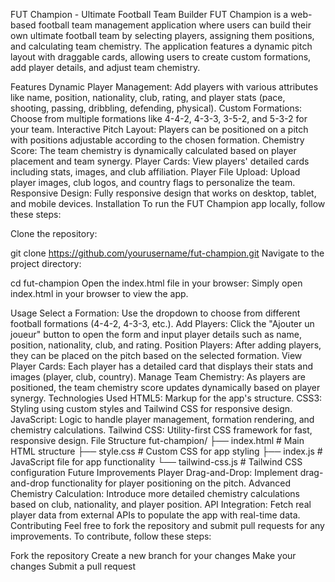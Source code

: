FUT Champion - Ultimate Football Team Builder
FUT Champion is a web-based football team management application where users can build their own ultimate football team by selecting players, assigning them positions, and calculating team chemistry. The application features a dynamic pitch layout with draggable cards, allowing users to create custom formations, add player details, and adjust team chemistry.

Features
Dynamic Player Management: Add players with various attributes like name, position, nationality, club, rating, and player stats (pace, shooting, passing, dribbling, defending, physical).
Custom Formations: Choose from multiple formations like 4-4-2, 4-3-3, 3-5-2, and 5-3-2 for your team.
Interactive Pitch Layout: Players can be positioned on a pitch with positions adjustable according to the chosen formation.
Chemistry Score: The team chemistry is dynamically calculated based on player placement and team synergy.
Player Cards: View players' detailed cards including stats, images, and club affiliation.
Player File Upload: Upload player images, club logos, and country flags to personalize the team.
Responsive Design: Fully responsive design that works on desktop, tablet, and mobile devices.
Installation
To run the FUT Champion app locally, follow these steps:

Clone the repository:

git clone https://github.com/yourusername/fut-champion.git
Navigate to the project directory:

cd fut-champion
Open the index.html file in your browser: Simply open index.html in your browser to view the app.

Usage
Select a Formation: Use the dropdown to choose from different football formations (4-4-2, 4-3-3, etc.).
Add Players: Click the "Ajouter un joueur" button to open the form and input player details such as name, position, nationality, club, and rating.
Position Players: After adding players, they can be placed on the pitch based on the selected formation.
View Player Cards: Each player has a detailed card that displays their stats and images (player, club, country).
Manage Team Chemistry: As players are positioned, the team chemistry score updates dynamically based on player synergy.
Technologies Used
HTML5: Markup for the app's structure.
CSS3: Styling using custom styles and Tailwind CSS for responsive design.
JavaScript: Logic to handle player management, formation rendering, and chemistry calculations.
Tailwind CSS: Utility-first CSS framework for fast, responsive design.
File Structure
fut-champion/
├── index.html           # Main HTML structure
├── style.css            # Custom CSS for app styling
├── index.js             # JavaScript file for app functionality
└── tailwind-css.js      # Tailwind CSS configuration
Future Improvements
Player Drag-and-Drop: Implement drag-and-drop functionality for player positioning on the pitch.
Advanced Chemistry Calculation: Introduce more detailed chemistry calculations based on club, nationality, and player position.
API Integration: Fetch real player data from external APIs to populate the app with real-time data.
Contributing
Feel free to fork the repository and submit pull requests for any improvements. To contribute, follow these steps:

Fork the repository
Create a new branch for your changes
Make your changes
Submit a pull request
